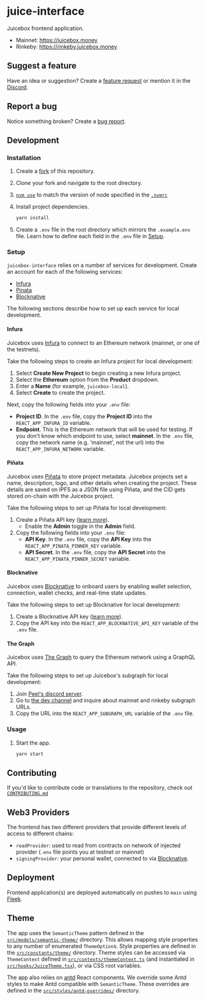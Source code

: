 # juice-interface

Juicebox frontend application.

- Mainnet: https://juicebox.money
- Rinkeby: https://rinkeby.juicebox.money

## Suggest a feature

Have an idea or suggestion? Create a
[feature request](https://github.com/jbx-protocol/juice-interface/issues/new?assignees=&labels=idea&template=feature_request.md&title=%5BIDEA%5D+)
or mention it in the [Discord](https://discord.gg/6jXrJSyDFf).

## Report a bug

Notice something broken? Create a
[bug report](https://github.com/jbx-protocol/juice-interface/issues/new?assignees=&labels=bug&template=bug_report.md&title=%5BBUG%5D+).

## Development

### Installation

1. Create a
   [fork](https://docs.github.com/en/get-started/quickstart/fork-a-repo) of this
   repository.
1. Clone your fork and navigate to the root directory.
1. [`nvm use`](https://github.com/nvm-sh/nvm#nvmrc) to match the version of node
   specified in the
   [`.nvmrc`](https://github.com/jbx-protocol/juice-interface/blob/main/.nvmrc)
1. Install project dependencies.

   ```bash
   yarn install
   ```

1. Create a `.env` file in the root directory which mirrors the `.example.env`
   file. Learn how to define each field in the `.env` file in [Setup](#setup).

### Setup

`juicebox-interface` relies on a number of services for development. Create an
account for each of the following services:

- [Infura](https://infura.io)
- [Pinata](https://pinata.cloud)
- [Blocknative](https://www.blocknative.com)

The following sections describe how to set up each service for local
development.

#### Infura

Juicebox uses [Infura](https://infura.io) to connect to an Ethereum network
(mainnet, or one of the testnets).

Take the following steps to create an Infura project for local development:

1. Select **Create New Project** to begin creating a new Infura project.
1. Select the **Ethereum** option from the **Product** dropdown.
1. Enter a **Name** (for example, `juicebox-local`).
1. Select **Create** to create the project.

Next, copy the following fields into your `.env` file:

- **Project ID**. In the `.env` file, copy the **Project ID** into the
  `REACT_APP_INFURA_ID` variable.
- **Endpoint**. This is the Ethereum network that will be used for testing. If
  you don't know which endpoint to use, select **mainnet**. In the `.env` file,
  copy the network name (e.g. 'mainnet', not the url) into the
  `REACT_APP_INFURA_NETWORK` variable.

#### Piñata

Juicebox uses [Piñata](https://pinata.cloud) to store project metadata. Juicebox
projects set a name, description, logo, and other details when creating the
project. These details are saved on IPFS as a JSON file using Piñata, and the
CID gets stored on-chain with the Juicebox project.

Take the following steps to set up Piñata for local development:

1. Create a Piñata API key
   ([learn more](https://docs.pinata.cloud/#your-api-keys)).
   - Enable the **Admin** toggle in the **Admin** field.
1. Copy the following fields into your `.env` file:
   - **API Key**. In the `.env` file, copy the **API Key** into the
     `REACT_APP_PINATA_PINNER_KEY` variable.
   - **API Secret**. In the `.env` file, copy the **API Secret** into the
     `REACT_APP_PINATA_PINNER_SECRET` variable.

#### Blocknative

Juicebox uses [Blocknative](https://www.blocknative.com) to onboard users by
enabling wallet selection, connection, wallet checks, and real-time state
updates.

Take the following steps to set up Blocknative for local development:

1. Create a Blocknative API key
   ([learn more](https://docs.blocknative.com/webhook-api#setup-api-key)).
1. Copy the API key into the `REACT_APP_BLOCKNATIVE_API_KEY` variable of the
   `.env` file.

#### The Graph

Juicebox uses [The Graph](https://thegraph.com) to query the Ethereum network
using a GraphQL API.

Take the following steps to set up Juicebox's subgraph for local development:

1. Join [Peel's discord server](https://discord.gg/akpxJZ5HKR).
2. Go to
   [the dev channel](https://discord.com/channels/939317843059679252/939705688563810304)
   and inquire about mainnet and rinkeby subgraph URLs.
3. Copy the URL into the `REACT_APP_SUBGRAPH_URL` variable of the `.env` file.

### Usage

1. Start the app.

   ```bash
   yarn start
   ```

## Contributing

If you'd like to contribute code or translations to the repository, check out
[`CONTRIBUTING.md`](CONTRIBUTING.md)

## Web3 Providers

The frontend has two different providers that provide different levels of access
to different chains:

- `readProvider`: used to read from contracts on network of injected provider
  (`.env` file points you at testnet or mainnet)
- `signingProvider`: your personal wallet, connected to via
  [Blocknative](https://docs.blocknative.com/onboard).

## Deployment

Frontend application(s) are deployed automatically on pushes to `main` using
[Fleek](https://app.fleek.co/#/sites/juicebox-kovan).

## Theme

The app uses the `SemanticTheme` pattern defined in the
[`src/models/semantic-theme/`](src/models/semantic-theme) directory. This allows
mapping style properties to any number of enumerated `ThemeOption`s. Style
properties are defined in the [`src/constants/theme/`](src/constants/theme)
directory. Theme styles can be accessed via `ThemeContext` defined in
[`src/contexts/themeContext.ts`](src/contexts/themeContext.ts) (and instantiated
in [`src/hooks/JuiceTheme.tsx`](src/hooks/JuiceTheme.tsx)), or via CSS root
variables.

The app also relies on [antd](https://ant-design.gitee.io/) React components. We
override some Antd styles to make Antd compatible with `SemanticTheme`. These
overrides are defined in the
[`src/styles/antd-overrides/`](src/styles/antd-overrides) directory.
